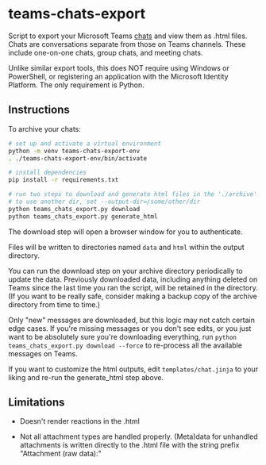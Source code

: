 
# teams-chats-export

Script to export your Microsoft Teams [chats](https://learn.microsoft.com/en-us/graph/api/resources/chat?view=graph-rest-1.0)
and view them as .html files. Chats are conversations separate from those on Teams channels. These include one-on-one chats,
group chats, and meeting chats.

Unlike similar export tools, this does NOT require using Windows or PowerShell, or registering
an application with the Microsoft Identity Platform. The only requirement is Python.

## Instructions

To archive your chats:

```sh
# set up and activate a virtual environment
python -m venv teams-chats-export-env
. ./teams-chats-export-env/bin/activate

# install dependencies
pip install -r requirements.txt

# run two steps to download and generate html files in the './archive' directory
# to use another dir, set --output-dir=/some/other/dir
python teams_chats_export.py download
python teams_chats_export.py generate_html
```

The download step will open a browser window for you to authenticate.

Files will be written to directories named `data` and `html` within the output directory.

You can run the download step on your archive directory periodically to update the data.
Previously downloaded data, including anything deleted on Teams since the last time you
ran the script, will be retained in the directory. (If you want to be really safe, consider
making a backup copy of the archive directory from time to time.)

Only "new" messages are downloaded, but this logic may not catch certain edge cases.
If you're missing messages or you don't see edits, or you just want to be absolutely sure
you're downloading everything, run `python teams_chats_export.py download --force`
to re-process all the available messages on Teams.

If you want to customize the html outputs, edit `templates/chat.jinja` to your
liking and re-run the generate_html step above.

## Limitations

- Doesn't render reactions in the .html

- Not all attachment types are handled properly. (Meta)data for unhandled attachments
  is written directly to the .html file with the string prefix "Attachment (raw data):"

